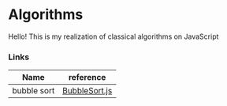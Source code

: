 # Algorithms
Hello! This is my realization of classical algorithms on JavaScript
### Links
| Name | reference |
| ------ | ------ |
| bubble sort | [BubbleSort.js](https://github.com/IsaevAlexandr/Algorithms/blob/master/BubbleSort.js) |